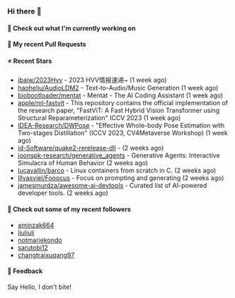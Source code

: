 ### Hi there 👋

#### 👷 Check out what I'm currently working on

#### 🔨 My recent Pull Requests


#### ⭐ Recent Stars

- [ibaiw/2023Hvv](https://github.com/ibaiw/2023Hvv) - 2023 HVV情报速递~ (1 week ago)
- [haoheliu/AudioLDM2](https://github.com/haoheliu/AudioLDM2) - Text-to-Audio/Music Generation (1 week ago)
- [biobootloader/mentat](https://github.com/biobootloader/mentat) - Mentat - The AI Coding Assistant  (1 week ago)
- [apple/ml-fastvit](https://github.com/apple/ml-fastvit) - This repository contains the official implementation of the research paper, &#34;FastViT: A Fast Hybrid Vision Transformer using Structural Reparameterization&#34; ICCV 2023 (1 week ago)
- [IDEA-Research/DWPose](https://github.com/IDEA-Research/DWPose) - &#34;Effective Whole-body Pose Estimation with Two-stages Distillation&#34; (ICCV 2023, CV4Metaverse Workshop) (1 week ago)
- [id-Software/quake2-rerelease-dll](https://github.com/id-Software/quake2-rerelease-dll) -  (2 weeks ago)
- [joonspk-research/generative_agents](https://github.com/joonspk-research/generative_agents) - Generative Agents: Interactive Simulacra of Human Behavior (2 weeks ago)
- [lucavallin/barco](https://github.com/lucavallin/barco) - Linux containers from scratch in C. (2 weeks ago)
- [lllyasviel/Fooocus](https://github.com/lllyasviel/Fooocus) - Focus on prompting and generating (2 weeks ago)
- [jamesmurdza/awesome-ai-devtools](https://github.com/jamesmurdza/awesome-ai-devtools) - Curated list of AI-powered developer tools. (2 weeks ago)

#### 👯 Check out some of my recent followers

- [aminzak664](https://github.com/aminzak664)
- [liuliuli](https://github.com/liuliuli)
- [notmariekondo](https://github.com/notmariekondo)
- [sarutobi12](https://github.com/sarutobi12)
- [changtraixuqang97](https://github.com/changtraixuqang97)

#### 💬 Feedback

Say Hello, I don't bite!